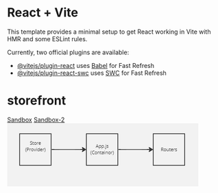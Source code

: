 # React + Vite

This template provides a minimal setup to get React working in Vite with HMR and some ESLint rules.

Currently, two official plugins are available:

- [@vitejs/plugin-react](https://github.com/vitejs/vite-plugin-react/blob/main/packages/plugin-react/README.md) uses [Babel](https://babeljs.io/) for Fast Refresh
- [@vitejs/plugin-react-swc](https://github.com/vitejs/vite-plugin-react-swc) uses [SWC](https://swc.rs/) for Fast Refresh
# storefront


[Sandbox](https://wc7yks-5173.csb.app/)
[Sandbox-2](https://wwmv4k-5173.csb.app/)
</br>
![UML](<Screenshot 2023-09-18 201509.png>)

